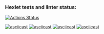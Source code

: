### Hexlet tests and linter status:

[![Actions Status](https://github.com/jononaev/frontend-project-44/actions/workflows/hexlet-check.yml/badge.svg)](https://github.com/jononaev/frontend-project-44/actions)

[![asciicast](https://asciinema.org/a/0CZvw3gnCdlG8mEbu7yF3Nz0W.svg)](https://asciinema.org/a/0CZvw3gnCdlG8mEbu7yF3Nz0W)
[![asciicast](https://asciinema.org/a/DaAD6sR9FaqAJP0sJArskqW3j.svg)](https://asciinema.org/a/DaAD6sR9FaqAJP0sJArskqW3j)
[![asciicast](https://asciinema.org/a/E4vhmhnUOZlBfFUEcseIEK7aU.svg)](https://asciinema.org/a/E4vhmhnUOZlBfFUEcseIEK7aU)
[![asciicast](https://asciinema.org/a/oThgaPMGNs77wVX4I8ahVbzt9.svg)](https://asciinema.org/a/oThgaPMGNs77wVX4I8ahVbzt9)
